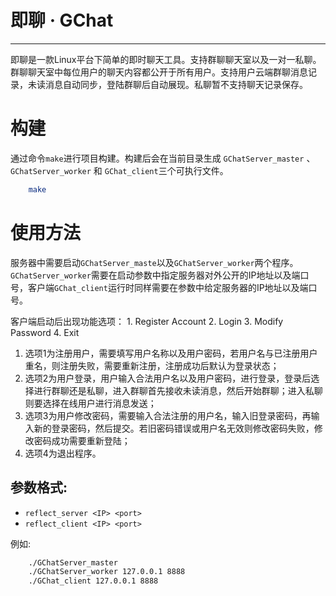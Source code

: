 # **即聊 · GChat**

----------
即聊是一款Linux平台下简单的即时聊天工具。支持群聊聊天室以及一对一私聊。群聊聊天室中每位用户的聊天内容都公开于所有用户。支持用户云端群聊消息记录，未读消息自动同步，登陆群聊后自动展现。私聊暂不支持聊天记录保存。


# 构建
通过命令`make`进行项目构建。构建后会在当前目录生成 `GChatServer_master` 、`GChatServer_worker` 和 `GChat_client`三个可执行文件。

```bash
	make
```
# 使用方法
服务器中需要启动`GChatServer_maste`以及`GChatServer_worker`两个程序。`GChatServer_worker`需要在启动参数中指定服务器对外公开的IP地址以及端口号，客户端`GChat_client`运行时同样需要在参数中给定服务器的IP地址以及端口号。

客户端启动后出现功能选项：
    1. Register Account
    2. Login
    3. Modify Password
    4. Exit


1. 选项1为注册用户，需要填写用户名称以及用户密码，若用户名与已注册用户重名，则注册失败，需要重新注册，注册成功后默认为登录状态；
2. 选项2为用户登录，用户输入合法用户名以及用户密码，进行登录，登录后选择进行群聊还是私聊，进入群聊首先接收未读消息，然后开始群聊；进入私聊则要选择在线用户进行消息发送；
3. 选项3为用户修改密码，需要输入合法注册的用户名，输入旧登录密码，再输入新的登录密码，然后提交。若旧密码错误或用户名无效则修改密码失败，修改密码成功需要重新登陆；
4. 选项4为退出程序。


## 参数格式:
* `reflect_server <IP> <port>`
* `reflect_client <IP> <port>`

例如:
```bash
	./GChatServer_master
	./GChatServer_worker 127.0.0.1 8888
	./GChat_client 127.0.0.1 8888
```
